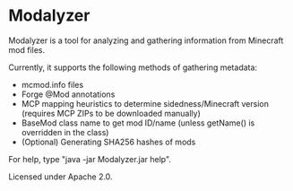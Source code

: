# Modalyzer

Modalyzer is a tool for analyzing and gathering information from Minecraft mod files.

Currently, it supports the following methods of gathering metadata:

* mcmod.info files
* Forge @Mod annotations
* MCP mapping heuristics to determine sidedness/Minecraft version (requires MCP ZIPs to be downloaded manually)
* BaseMod class name to get mod ID/name (unless getName() is overridden in the class)
* (Optional) Generating SHA256 hashes of mods

For help, type "java -jar Modalyzer.jar help".

Licensed under Apache 2.0.
